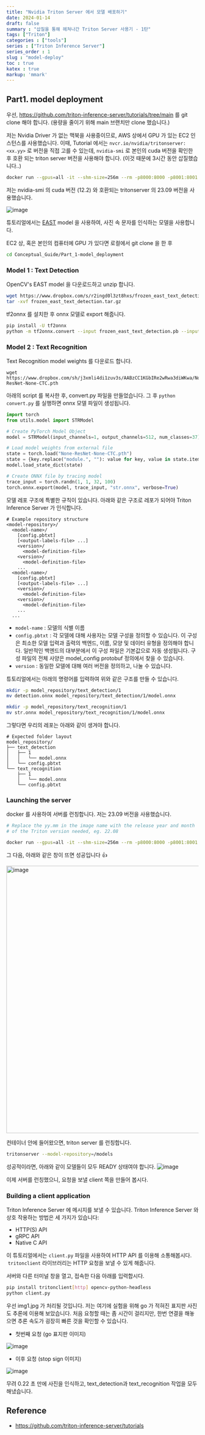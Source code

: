 ```yaml
---
title: "Nvidia Triton Server 에서 모델 배포하기"
date: 2024-01-14
draft: false
summary : "삽질을 통해 헤쳐나간 Triton Server 사용기 - 1탄"
tags: ["Triton"]
categories : ["tools"]
series : ["Triton Inference Server"]
series_order : 1
slug : "model-deploy"
toc : true
katex : true
markup: 'mmark'
---
```


## Part1. model deployment

우선, https://github.com/triton-inference-server/tutorials/tree/main 를 git clone 해야 합니다. (용량을 줄이기 위해 main 브랜치만 clone 했습니다.)

저는 Nvidia Driver 가 없는 맥북을 사용중이므로, AWS 상에서 GPU 가 있는 EC2 인스턴스를 사용했습니다. 이때, Tutorial 에서는 `nvcr.io/nvidia/tritonserver:<xx.yy>` 로 버전을 직접 고를 수 있는데, `nvidia-smi` 로 본인의 cuda 버전을 확인한 후 호환 되는 triton server 버전을 사용해야 합니다. (이것 때문에 3시간 동안 삽질했습니다..)

```sh
docker run --gpus=all -it --shm-size=256m --rm -p8000:8000 -p8001:8001 -p8002:8002 -v $(pwd)/model_repository:/models nvcr.io/nvidia/tritonserver:23.09-py3
```

저는 nvidia-smi 의 cuda 버전 (12.2) 와 호환되는 tritonserver 의 23.09 버전을 사용했습니다.

![image](https://github.com/ddoddii/ddoddii.github.io/assets/95014836/cb5d3056-73cb-45c6-a7b5-47b443d5dce5)

튜토리얼에서는 [EAST](https://arxiv.org/pdf/1704.03155v2.pdf) model 을 사용하여, 사진 속 문자를 인식하는 모델을 사용합니다.

EC2 상, 혹은 본인의 컴퓨터에 GPU 가 있다면 로컬에서 git clone 을 한 후

```sh
cd Conceptual_Guide/Part_1-model_deployment
```

### Model 1 : Text Detection

OpenCV's EAST model 을 다운로드하고 unzip 합니다.

```sh
wget https://www.dropbox.com/s/r2ingd0l3zt8hxs/frozen_east_text_detection.tar.gz
tar -xvf frozen_east_text_detection.tar.gz
```

tf2onnx 를 설치한 후 onnx 모델로 export 해줍니다.

```sh
pip install -U tf2onnx
python -m tf2onnx.convert --input frozen_east_text_detection.pb --inputs "input_images:0" --outputs "feature_fusion/Conv_7/Sigmoid:0","feature_fusion/concat_3:0" --output detection.onnx
```

### Model 2 : Text Recognition

Text Recognition model weights 를 다운로드 합니다.

```
wget https://www.dropbox.com/sh/j3xmli4di1zuv3s/AABzCC1KGbIRe2wRwa3diWKwa/None-ResNet-None-CTC.pth
```

아래의 script 를 복사한 후, convert.py 파일을 만들었습니다. 그 후 `python convert.py` 를 실행하면 onnx 모델 파일이 생성됩니다.

```python
import torch
from utils.model import STRModel

# Create PyTorch Model Object
model = STRModel(input_channels=1, output_channels=512, num_classes=37)

# Load model weights from external file
state = torch.load("None-ResNet-None-CTC.pth")
state = {key.replace("module.", ""): value for key, value in state.items()}
model.load_state_dict(state)

# Create ONNX file by tracing model
trace_input = torch.randn(1, 1, 32, 100)
torch.onnx.export(model, trace_input, "str.onnx", verbose=True)
```

모델 레포 구조에 특별한 규칙이 있습니다. 아래와 같은 구조로 레포가 되어야 Triton Inference Server 가 인식합니다.

```
# Example repository structure
<model-repository>/
  <model-name>/
    [config.pbtxt]
    [<output-labels-file> ...]
    <version>/
      <model-definition-file>
    <version>/
      <model-definition-file>
    ...
  <model-name>/
    [config.pbtxt]
    [<output-labels-file> ...]
    <version>/
      <model-definition-file>
    <version>/
      <model-definition-file>
    ...
  ...
```

- `model-name` : 모델의 식별 이름
- `config.pbtxt` : 각 모델에 대해 사용자는 모델 구성을 정의할 수 있습니다. 이 구성은 최소한 모델 입력과 출력의 백엔드, 이름, 모양 및 데이터 유형을 정의해야 합니다. 일반적인 백엔드의 대부분에서 이 구성 파일은 기본값으로 자동 생성됩니다. 구성 파일의 전체 사양은 model_config protobuf 정의에서 찾을 수 있습니다.
- `version` : 동일한 모델에 대해 여러 버전을 정의하고, 나눌 수 있습니다.

튜토리얼에서는 아래의 명령어를 입력하여 위와 같은 구조를 만들 수 있습니다.

```sh
mkdir -p model_repository/text_detection/1
mv detection.onnx model_repository/text_detection/1/model.onnx

mkdir -p model_repository/text_recognition/1
mv str.onnx model_repository/text_recognition/1/model.onnx
```

그렇다면 우리의 레포는 아래와 같이 생겨야 합니다.

```
# Expected folder layout
model_repository/
├── text_detection
│   ├── 1
│   │   └── model.onnx
│   └── config.pbtxt
└── text_recognition
    ├── 1
    │   └── model.onnx
    └── config.pbtxt
```

### Launching the server

docker 를 사용하여 서버를 런칭합니다. 저는 23.09 버전을 사용했습니다.

```sh
# Replace the yy.mm in the image name with the release year and month
# of the Triton version needed, eg. 22.08

docker run --gpus=all -it --shm-size=256m --rm -p8000:8000 -p8001:8001 -p8002:8002 -v $(pwd)/model_repository:/models nvcr.io/nvidia/tritonserver:<yy.mm>-py3
```

그 다음, 아래와 같은 창이 뜨면 성공입니다 👍

<img width="700" alt="image" src="https://github.com/ddoddii/ddoddii.github.io/assets/95014836/44b50d9f-18c7-4f3b-b8af-e28a40880d05">

컨테이너 안에 들어왔으면, triton server 를 런칭합니다.

```sh
tritonserver --model-repository=/models
```

성공적이라면, 아래와 같이 모델들이 모두 READY 상태여야 합니다.
![image](https://github.com/ddoddii/ddoddii.github.io/assets/95014836/32eecadb-6963-497f-96f8-6723bdc193da)

이제 서버를 런칭했으니, 요청을 보낼 client 쪽을 만들어 봅시다.

### Building a client application

Triton Inference Server 에 메시지를 보낼 수 있습니다. Triton Inference Server 와 상호 작용하는 방법은 세 가지가 있습니다:

- HTTP(S) API
- gRPC API
- Native C API

이 튜토리얼에서는 `client.py` 파일을 사용하여 HTTP API 를 이용해 소통해봅시다.  `tritonclient` 라이브러리는 HTTP 요청을 보낼 수 있게 해줍니다.

서버와 다른 터미널 창을 열고, 접속한 다음 아래를 입력합시다.

```sh
pip install tritonclient[http] opencv-python-headless
python client.py
```

우선 img1.jpg 가 처리될 것입니다. 저는 여기에 실험을 위해 go 가 적혀진 표지판 사진도 추론에 이용해 보았습니다. 처음 요청할 때는 좀 시간이 걸리지만, 한번 연결을 해놓으면 추론 속도가 굉장히 빠른 것을 확인할 수 있습니다.

- 첫번째 요청 (go 표지판 이미지)

![image](https://github.com/ddoddii/ddoddii.github.io/assets/95014836/87ef5e6e-0678-4a78-ab58-5557b9c0bc19)

- 이후 요청 (stop sign 이미지)

![image](https://github.com/ddoddii/ddoddii.github.io/assets/95014836/8e351ba8-b3b5-4ee8-9049-028530497c0a)

무려 0.22 초 만에 사진을 인식하고, text_detection과 text_recognition 작업을 모두 해냈습니다.

## Reference

- https://github.com/triton-inference-server/tutorials
